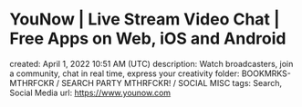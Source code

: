 # YouNow | Live Stream Video Chat | Free Apps on Web, iOS and Android

created: April 1, 2022 10:51 AM (UTC)
description: Watch broadcasters, join a community, chat in real time, express your creativity
folder: BOOKMRKS-MTHRFCKR / SEARCH PARTY MTHRFCKR! / SOCIAL MISC
tags: Search, Social Media
url: https://www.younow.com